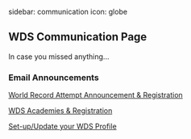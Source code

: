 sidebar: communication
icon: globe

## WDS Communication Page

In case you missed anything...

<a name="email-annoucnements"></a>

### Email Announcements


<a href="https://madmimi.com/p/b9b536" target="_blank">World Record Attempt Announcement & Registration</a>

<a href="https://madmimi.com/p/6d3036" target="_blank">WDS Academies & Registration</a>

<a href="http://wds.fm" target="_blank">Set-up/Update your WDS Profile</a>

<div class="line-canvas"></div>

